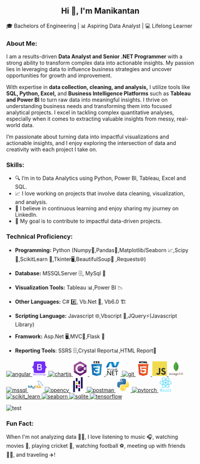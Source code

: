 <h2 align="center">Hi 👋, I'm Manikantan</h2>
🎓 Bachelors of Engineering | 📊 Aspiring Data Analyst | 💻 Lifelong Learner

### About Me:  
I am a results-driven **Data Analyst and Senior .NET Programmer** with a strong ability to transform complex data into actionable insights. My passion lies in leveraging data to influence business strategies and uncover opportunities for growth and improvement.

With expertise in **data collection, cleaning, and analysis,** I utilize tools like **SQL, Python, Excel,** and **Business Intelligence Platforms** such as **Tableau and Power BI** to turn raw data into meaningful insights. I thrive on understanding business needs and transforming them into focused analytical projects. I excel in tackling complex quantitative analyses, especially when it comes to extracting valuable insights from messy, real-world data.

I’m passionate about turning data into impactful visualizations and actionable insights, and I enjoy exploring the intersection of data and creativity with each project I take on.
<br/> 

### Skills:
- 🔍 I’m in to Data Analytics using Python, Power BI, Tableau, Excel and SQL.
- 📈 I love working on projects that involve data cleaning, visualization, and analysis.
- 🌟 I believe in continuous learning and enjoy sharing my journey on LinkedIn.
- 🎯 My goal is to contribute to impactful data-driven projects.

<h3 align="left">Technical Proficiency:</h3>

- **Programming:** Python (Numpy🔢,Pandas🐼,Matplotlib/Seaborn 📈,Scipy🧪,ScikitLearn 🤖,Tkinter🖥️,BeautifulSoup🍲 ,Requests🌐)
  
- **Database:**            MSSQLServer 🗄️, MySql 🐬
- **Visualization Tools:** Tableau 📊,Power BI 📉
- **Other Languages:**     C# #️⃣, Vb.Net 🔵, Vb6.0 🏗️
- **Scripting Language:**  Javascript 🌐,Vbscript 📜,JQuery⚡(Javascript Library)
- **Framwork:**            Asp.Net 🖥️,MVC🧩,Flask 🍶
- **Reporting Tools**: SSRS 🗄️,Crystal Report📊,HTML Report📄
  

<p align="left"> <a href="https://angular.io" target="_blank" rel="noreferrer"> <img src="https://angular.io/assets/images/logos/angular/angular.svg" alt="angular" width="40" height="40"/> </a> <a href="https://getbootstrap.com" target="_blank" rel="noreferrer"> <img src="https://raw.githubusercontent.com/devicons/devicon/master/icons/bootstrap/bootstrap-plain-wordmark.svg" alt="bootstrap" width="40" height="40"/> </a> <a href="https://www.chartjs.org" target="_blank" rel="noreferrer"> <img src="https://www.chartjs.org/media/logo-title.svg" alt="chartjs" width="40" height="40"/> </a> <a href="https://www.w3schools.com/cs/" target="_blank" rel="noreferrer"> <img src="https://raw.githubusercontent.com/devicons/devicon/master/icons/csharp/csharp-original.svg" alt="csharp" width="40" height="40"/> </a> <a href="https://www.w3schools.com/css/" target="_blank" rel="noreferrer"> <img src="https://raw.githubusercontent.com/devicons/devicon/master/icons/css3/css3-original-wordmark.svg" alt="css3" width="40" height="40"/> </a> <a href="https://dotnet.microsoft.com/" target="_blank" rel="noreferrer"> <img src="https://raw.githubusercontent.com/devicons/devicon/master/icons/dot-net/dot-net-original-wordmark.svg" alt="dotnet" width="40" height="40"/> </a> <a href="https://git-scm.com/" target="_blank" rel="noreferrer"> <img src="https://www.vectorlogo.zone/logos/git-scm/git-scm-icon.svg" alt="git" width="40" height="40"/> </a> <a href="https://www.w3.org/html/" target="_blank" rel="noreferrer"> <img src="https://raw.githubusercontent.com/devicons/devicon/master/icons/html5/html5-original-wordmark.svg" alt="html5" width="40" height="40"/> </a> <a href="https://developer.mozilla.org/en-US/docs/Web/JavaScript" target="_blank" rel="noreferrer"> <img src="https://raw.githubusercontent.com/devicons/devicon/master/icons/javascript/javascript-original.svg" alt="javascript" width="40" height="40"/> </a> <a href="https://www.mongodb.com/" target="_blank" rel="noreferrer"> <img src="https://raw.githubusercontent.com/devicons/devicon/master/icons/mongodb/mongodb-original-wordmark.svg" alt="mongodb" width="40" height="40"/> </a> <a href="https://www.microsoft.com/en-us/sql-server" target="_blank" rel="noreferrer"> <img src="https://www.svgrepo.com/show/303229/microsoft-sql-server-logo.svg" alt="mssql" width="40" height="40"/> </a> <a href="https://www.mysql.com/" target="_blank" rel="noreferrer"> <img src="https://raw.githubusercontent.com/devicons/devicon/master/icons/mysql/mysql-original-wordmark.svg" alt="mysql" width="40" height="40"/> </a> <a href="https://opencv.org/" target="_blank" rel="noreferrer"> <img src="https://www.vectorlogo.zone/logos/opencv/opencv-icon.svg" alt="opencv" width="40" height="40"/> </a> <a href="https://pandas.pydata.org/" target="_blank" rel="noreferrer"> <img src="https://raw.githubusercontent.com/devicons/devicon/2ae2a900d2f041da66e950e4d48052658d850630/icons/pandas/pandas-original.svg" alt="pandas" width="40" height="40"/> </a> <a href="https://postman.com" target="_blank" rel="noreferrer"> <img src="https://www.vectorlogo.zone/logos/getpostman/getpostman-icon.svg" alt="postman" width="40" height="40"/> </a> <a href="https://www.python.org" target="_blank" rel="noreferrer"> <img src="https://raw.githubusercontent.com/devicons/devicon/master/icons/python/python-original.svg" alt="python" width="40" height="40"/> </a> <a href="https://pytorch.org/" target="_blank" rel="noreferrer"> <img src="https://www.vectorlogo.zone/logos/pytorch/pytorch-icon.svg" alt="pytorch" width="40" height="40"/> </a> <a href="https://reactjs.org/" target="_blank" rel="noreferrer"> <img src="https://raw.githubusercontent.com/devicons/devicon/master/icons/react/react-original-wordmark.svg" alt="react" width="40" height="40"/> </a> <a href="https://scikit-learn.org/" target="_blank" rel="noreferrer"> <img src="https://upload.wikimedia.org/wikipedia/commons/0/05/Scikit_learn_logo_small.svg" alt="scikit_learn" width="40" height="40"/> </a> <a href="https://seaborn.pydata.org/" target="_blank" rel="noreferrer"> <img src="https://seaborn.pydata.org/_images/logo-mark-lightbg.svg" alt="seaborn" width="40" height="40"/> </a> <a href="https://www.sqlite.org/" target="_blank" rel="noreferrer"> <img src="https://www.vectorlogo.zone/logos/sqlite/sqlite-icon.svg" alt="sqlite" width="40" height="40"/> </a> <a href="https://www.tensorflow.org" target="_blank" rel="noreferrer"> <img src="https://www.vectorlogo.zone/logos/tensorflow/tensorflow-icon.svg" alt="tensorflow" width="40" height="40"/> </a> </p>


<p align="left"> <img src="https://komarev.com/ghpvc/?username=Manikantan16&label=Profile%20Views&color=0e75b6&style=flat" alt="test" /> </p>

### Fun Fact:
When I'm not analyzing data 🧑‍💻, I love listening to music 🎧, watching movies 🍿, playing cricket 🏏, watching football ⚽, meeting up with friends 👯‍♂️, and traveling ✈️!
